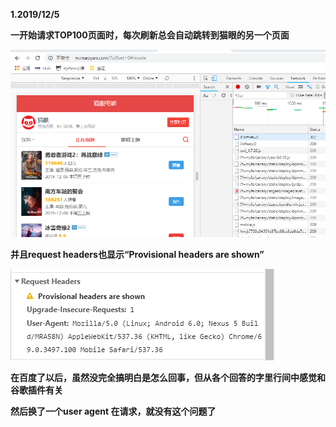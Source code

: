 **1.2019/12/5**

**一开始请求TOP100页面时，每次刷新总会自动跳转到猫眼的另一个页面**

![Image](https://github.com/suvieu/PYTHON-PROGRAM/blob/master/SCRAPING/MAOYAN/PIC/1.png)

**并且request headers也显示“Provisional headers are shown”**

![Image](https://github.com/suvieu/PYTHON-PROGRAM/blob/master/SCRAPING/MAOYAN/PIC/2.png)

**在百度了以后，虽然没完全搞明白是怎么回事，但从各个回答的字里行间中感觉和谷歌插件有关**

**然后换了一个user agent 在请求，就没有这个问题了**
